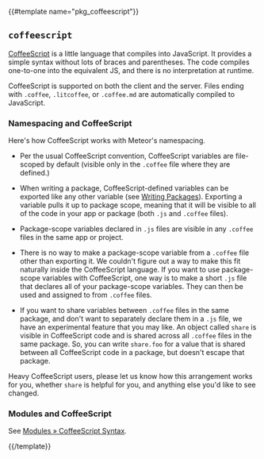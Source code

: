 {{#template name="pkg_coffeescript"}}
## `coffeescript`

[CoffeeScript](http://coffeescript.org/) is a little language that
compiles into JavaScript. It provides a simple syntax without lots of
braces and parentheses.  The code compiles one-to-one into the
equivalent JS, and there is no interpretation at runtime.

CoffeeScript is supported on both the client and the server. Files
ending with `.coffee`, `.litcoffee`, or `.coffee.md` are automatically
compiled to JavaScript.

### Namespacing and CoffeeScript

Here's how CoffeeScript works with Meteor's namespacing.

* Per the usual CoffeeScript convention, CoffeeScript variables are
  file-scoped by default (visible only in the `.coffee` file where
  they are defined.)

* When writing a package, CoffeeScript-defined variables can be
  exported like any other variable (see [Writing
  Packages](#writingpackages)). Exporting a variable pulls it up to
  package scope, meaning that it will be visible to all of the code in
  your app or package (both `.js` and `.coffee` files).

* Package-scope variables declared in `.js` files are visible in any
  `.coffee` files in the same app or project.

* There is no way to make a package-scope variable from a `.coffee`
  file other than exporting it. We couldn't figure out a way to make
  this fit naturally inside the CoffeeScript language. If you want to
  use package-scope variables with CoffeeScript, one way is to make a
  short `.js` file that declares all of your package-scope
  variables. They can then be used and assigned to from `.coffee`
  files.

* If you want to share variables between `.coffee` files in the same
  package, and don't want to separately declare them in a `.js` file,
  we have an experimental feature that you may like. An object called
  `share` is visible in CoffeeScript code and is shared across all
  `.coffee` files in the same package. So, you can write `share.foo`
  for a value that is shared between all CoffeeScript code in a
  package, but doesn't escape that package.

Heavy CoffeeScript users, please let us know how this arrangement
works for you, whether `share` is helpful for you, and anything else
you'd like to see changed.

### Modules and CoffeeScript

See [Modules » CoffeeScript Syntax](#coffeescriptsyntax).

{{/template}}
